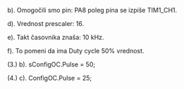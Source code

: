 b). Omogočili smo pin: PA8 poleg pina se izpiše TIM1_CH1.

d). Vrednost prescaler: 16.

e). Takt časovnika znaša: 10 kHz.

f). To pomeni da ima Duty cycle 50% vrednost.


(3.)  b). sConfigOC.Pulse = 50;

(4.)  c). ConfigOC.Pulse = 25;
